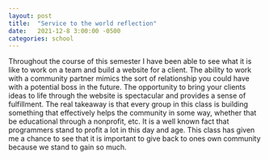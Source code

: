 ```yaml
---
layout: post
title:  "Service to the world reflection"
date:   2021-12-8 3:00:00 -0500
categories: school
---
```

Throughout the course of this semester I have been able to see what it is like to work on a team and build a website for a client. The ability to work with a community partner mimics the sort of relationship you could have with a potential boss in the future. The opportunity to bring your clients ideas to life through the website is spectacular and provides a sense of fulfillment. The real takeaway is that every group in this class is building something that effectively helps the community in some way, whether that be educational through a nonprofit, etc. It is a well known fact that programmers stand to profit a lot in this day and age. This class has given me a chance to see that it is important to give back to ones own community because we stand to gain so much.

